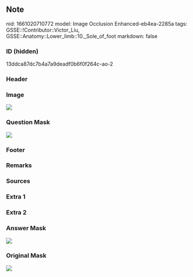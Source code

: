 ## Note
nid: 1661020710772
model: Image Occlusion Enhanced-eb4ea-2285a
tags: GSSE::!Contributor::Victor_Liu, GSSE::Anatomy::Lower_limb::10._Sole_of_foot
markdown: false

### ID (hidden)
13ddca87dc7b4a7a9deadf0b6f0f264c-ao-2

### Header


### Image
<img src="tmpn_vh96ys.png">

### Question Mask
<img src="13ddca87dc7b4a7a9deadf0b6f0f264c-ao-2-Q.svg">

### Footer


### Remarks


### Sources


### Extra 1


### Extra 2


### Answer Mask
<img src="13ddca87dc7b4a7a9deadf0b6f0f264c-ao-2-A.svg">

### Original Mask
<img src="13ddca87dc7b4a7a9deadf0b6f0f264c-ao-O.svg">
